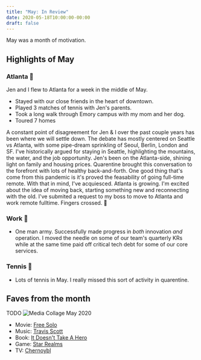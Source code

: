 ```yaml
---
title: "May: In Review"
date: 2020-05-18T10:00:00-00:00
draft: false
---
```


May was a month of motivation.

## Highlights of May

<!--  -->

### Atlanta 🍑

Jen and I flew to Atlanta for a week in the middle of May.

- Stayed with our close friends in the heart of downtown.
- Played 3 matches of tennis with Jen's parents.
- Took a long walk through Emory campus with my mom and her dog.
- Toured 7 homes

A constant point of disagreement for Jen & I over the past couple years has been where we will settle down. The debate has mostly centered on Seattle vs Atlanta, with some pipe-dream sprinkling of Seoul, Berlin, London and SF. I've historically argued for staying in Seattle, highlighting the mountains, the water, and the job opportunity. Jen's been on the Atlanta-side, shining light on family and housing prices. Quarentine brought this conversation to the forefront with lots of healthy back-and-forth. One good thing that's come from this pandemic is it's proved the feasability of going full-time remote. With that in mind, I've acquiesced. Atlanta is growing. I'm excited about the idea of moving back, starting something new and reconnecting with the old. I've submited a request to my boss to move to Atlanta and work remote fulltime. Fingers crossed. 🤞

### Work 💪

- One man army. Successfully made progress in *both* innovation *and* operation. I moved the needle on some of our team's quarterly KRs while at the same time paid off critical tech debt for some of our core services.

### Tennis 🎾

- Lots of tennis in May. I really missed this sort of activity in quarentine.

## Faves from the month

TODO
![Media Collage May 2020]()

- Movie: [Free Solo](https://www.youtube.com/watch?v=aSGFt6w0wok)
- Music: [Travis Scott](https://www.youtube.com/watch?v=A57B7B6w3kw)
- Book: [It Doesn't Take A Hero](https://www.amazon.com/dp/B01MYLUMR8/ref=dp-kindle-redirect?_encoding=UTF8&btkr=1)
- Game: [Star Realms](https://boardgamegeek.com/boardgame/36218/dominion)
- TV: [Chernoybl](https://www.youtube.com/watch?v=NVGuFdX5guE)

